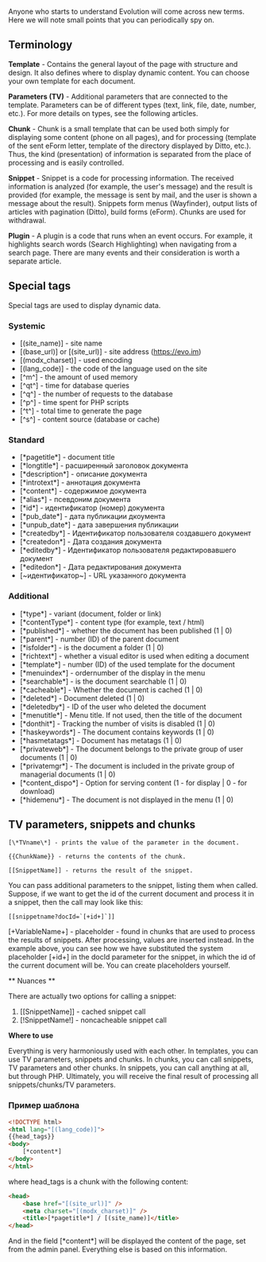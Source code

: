 Anyone who starts to understand Evolution will come across new terms.
Here we will note small points that you can periodically spy on.

## Terminology ##

**Template** - Contains the general layout of the page with structure and design. It also defines where to display dynamic content. You can choose your own template for each document.

**Parameters (TV)** - Additional parameters that are connected to the template. Parameters can be of different types (text, link, file, date, number, etc.). For more details on types, see the following articles.

**Chunk** - Chunk is a small template that can be used both simply for displaying some content (phone on all pages), and for processing (template of the sent eForm letter, template of the directory displayed by Ditto, etc.). Thus, the kind (presentation) of information is separated from the place of processing and is easily controlled.

**Snippet** - Snippet is a code for processing information. The received information is analyzed (for example, the user's message) and the result is provided (for example, the message is sent by mail, and the user is shown a message about the result). Snippets form menus (Wayfinder), output lists of articles with pagination (Ditto), build forms (eForm). Chunks are used for withdrawal.

**Plugin** - A plugin is a code that runs when an event occurs. For example, it highlights search words (Search Highlighting) when navigating from a search page. There are many events and their consideration is worth a separate article.

## Special tags ##

Special tags are used to display dynamic data.

### Systemic ###

- [(site_name)] - site name
- [(base_url)] or [(site_url)] - site address (https://evo.im)
- [(modx_charset)] - used encoding
- [(lang_code)] - the code of the language used on the site
- [^m^] - the amount of used memory
- [^qt^] - time for database queries
- [^q^] - the number of requests to the database
- [^p^] - time spent for PHP scripts
- [^t^] - total time to generate the page
- [^s^] - content source (database or cache) 

### Standard ###

- [\*pagetitle\*] - document title
- [\*longtitle\*] - расширенный заголовок документа
- [\*description\*] - описание документа
- [\*introtext\*] - аннотация документа
- [\*content\*] - содержимое документа
- [\*alias\*] - псевдоним документа
- [\*id\*] - идентификатор (номер) документа
- [\*pub_date\*] - дата публикации дкоумента
- [\*unpub_date\*] - дата завершения публикации
- [\*createdby\*] - Идентификатор пользователя создавшего документ
- [\*createdon\*] - Дата создания документа
- [\*editedby\*] - Идентификатор пользователя редактировавшего документ
- [\*editedon\*] - Дата редактирования документа
- [~идентификатор~] - URL указанного документа

### Additional ###

- [\*type\*] - variant (document, folder or link)
- [\*contentType\*] - content type (for example, text / html)
- [\*published\*] - whether the document has been published (1 | 0)
- [\*parent\*] - number (ID) of the parent document
- [\*isfolder\*] - is the document a folder (1 | 0)
- [\*richtext\*] - whether a visual editor is used when editing a document
- [\*template\*] - number (ID) of the used template for the document
- [\*menuindex\*] - ordernumber of the display in the menu
- [\*searchable\*] - is the document searchable (1 | 0)
- [\*cacheable\*] - Whether the document is cached (1 | 0)
- [\*deleted\*] - Document deleted (1 | 0)
- [\*deletedby\*] - ID of the user who deleted the document
- [\*menutitle\*] - Menu title. If not used, then the title of the document
- [\*donthit\*] - Tracking the number of visits is disabled (1 | 0)
- [\*haskeywords\*] - The document contains keywords (1 | 0)
- [\*hasmetatags\*] - Document has metatags (1 | 0)
- [\*privateweb\*] - The document belongs to the private group of user documents (1 | 0)
- [\*privatemgr\*] - The document is included in the private group of managerial documents (1 | 0)
- [\*content_dispo\*] - Option for serving content (1 - for display | 0 - for download)
- [\*hidemenu\*] - The document is not displayed in the menu (1 | 0)

## TV parameters, snippets and chunks ##
```
[\*TVname\*] - prints the value of the parameter in the document. 
```
```
{{ChunkName}} - returns the contents of the chunk. 
```
```
[[SnippetName]] - returns the result of the snippet. 
```
You can pass additional parameters to the snippet, listing them when called. Suppose, if we want to get the id of the current document and process it in a snippet, then the call may look like this: 
```
[[snippetname?docId=`[+id+]`]]
```
[+VariableName+] - placeholder - found in chunks that are used to process the results of snippets. After processing, values are inserted instead. In the example above, you can see how we have substituted the system placeholder [+id+] in the docId parameter for the snippet, in which the id of the current document will be. You can create placeholders yourself. 

** Nuances **

There are actually two options for calling a snippet:
1. [[SnippetName]] - cached snippet call
2. [!SnippetName!] - noncacheable snippet call

**Where to use**

Everything is very harmoniously used with each other. In templates, you can use TV parameters, snippets and chunks. In chunks, you can call snippets, TV parameters and other chunks. In snippets, you can call anything at all, but through PHP. Ultimately, you will receive the final result of processing all snippets/chunks/TV parameters.

### Пример шаблона ###
```html
<!DOCTYPE html>
<html lang="[(lang_code)]">
{{head_tags}}
<body>
	[*content*]
</body>
</html>
```
where head_tags is a chunk with the following content:

```html
<head>	
	<base href="[(site_url)]" />
	<meta charset="[(modx_charset)]" />
	<title>[*pagetitle*] / [(site_name)]</title>
</head>
```
And in the field [\*content\*] will be displayed the content of the page, set from the admin panel. Everything else is based on this information.
